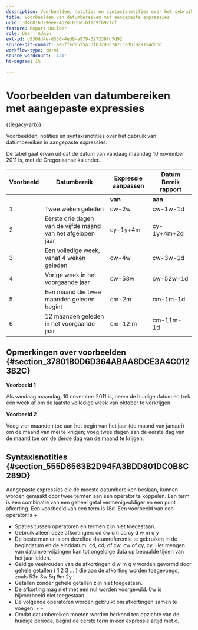 ```yaml
---
description: Voorbeelden, notities en syntaxisnotities over het gebruik van datumbereiken in aangepaste expressies.
title: Voorbeelden van datumbereiken met aangepaste expressies
uuid: 3f46816d-9eee-4b2d-83be-bf1c9fb97fcf
feature: Report Builder
role: User, Admin
exl-id: d936dd4e-d330-4ed9-a979-3273397d7d92
source-git-commit: ae6ffed05f5a33f032d0c7471ccdb1029154ddbd
workflow-type: tm+mt
source-wordcount: '421'
ht-degree: 1%

---
```


# Voorbeelden van datumbereiken met aangepaste expressies

{{legacy-arb}}

Voorbeelden, notities en syntaxisnotities over het gebruik van datumbereiken in aangepaste expressies.

De tabel gaat ervan uit dat de datum van vandaag maandag 10 november 2011 is, met de Gregoriaanse kalender.

| Voorbeeld | Datumbereik | Expressie aanpassen | Datum Bereik rapport |
|---|---|---|---|
|  | | **van** | **aan** | |
| 1 | Twee weken geleden | cw-2w | cw-1w-1d | 26 okt tot 1 nov. |
| 2 | Eerste drie dagen van de vijfde maand van het afgelopen jaar | cy-1y+4m | cy-1y+4m+2d | 1 mei tot en met 3 mei 2010 |
| 3 | Een volledige week, vanaf 4 weken geleden | cw-4w | cw-3w-1d | 12 okt tot 18 okt. |
| 4 | Vorige week in het voorgaande jaar | cw-53w | cw-52w-1d | nov. tot 9 nov. 2010 |
| 5 | Een maand die twee maanden geleden begint | cm-2m | cm-1m-1d | 1 september tot en met 30 september |
| 6 | 12 maanden geleden in het voorgaande jaar | cm-12 m | cm-11m-1d | 1 nov. t/m 30 nov. 2010 |

## Opmerkingen over voorbeelden {#section_37801B0D6D364ABAA8DCE3A4C0123B2C}

**Voorbeeld 1**

Als vandaag maandag, 10 november 2011 is, neem de huidige datum en trek één week af om de laatste volledige week van oktober te verkrijgen.

**Voorbeeld 2**

Voeg vier maanden toe aan het begin van het jaar (de maand van januari) om de maand van mei te krijgen; voeg twee dagen aan de eerste dag van de maand toe om de derde dag van de maand te krijgen.

## Syntaxisnotities {#section_555D6563B2D94FA3BDD801DC0B8C289D}

Aangepaste expressies die de meeste datumbereiken beslaan, kunnen worden gemaakt door twee termen aan een operator te koppelen. Een term is een combinatie van een geheel getal vermenigvuldiger en een punt afkorting. Een voorbeeld van een term is 18d. Een voorbeeld van een operator is +.

* Spaties tussen operatoren en termen zijn niet toegestaan.
* Gebruik alleen deze afkortingen: cd cw cm cq cy d w m q y
* De beste manier is om dezelfde datumreferentie te gebruiken in de begindatum en de einddatum: cd, cd, of cw, cw of cy, cy. Het mengen van datumverwijzingen kan tot ongeldige data op bepaalde tijden van het jaar leiden.
* Geldige veelvouden van de afkortingen d w m q y worden gevormd door gehele getallen ( 1 2 3 ... ) die aan de afkorting worden toegevoegd, zoals 53d 3w 5q 9m 2y
* Getallen zonder gehele getallen zijn niet toegestaan.
* De afkorting mag niet met een nul worden voorgevuld. 0w is bijvoorbeeld niet toegestaan.
* De volgende operatoren worden gebruikt om afkortingen samen te voegen: + -
* Omdat datumbereiken moeten worden herkend ten opzichte van de huidige periode, begint de eerste term in een expressie altijd met c.
